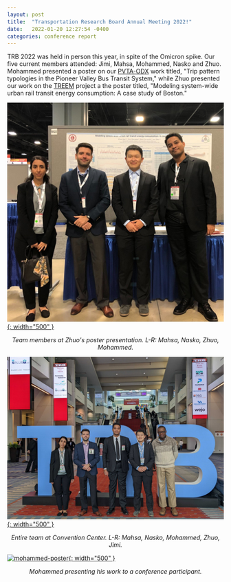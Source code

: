 ```yaml
---
layout: post
title:  "Transportation Research Board Annual Meeting 2022!"
date:   2022-01-20 12:27:54 -0400
categories: conference report
---
```

TRB 2022 was held in person this year, in spite of the Omicron spike. Our five current members attended: Jimi, Mahsa, Mohammed, Nasko and Zhuo. Mohammed presented a poster on our [PVTA-ODX](https://narslab.org/projects/pvta-odx/) work titled, "Trip pattern typologies in the Pioneer Valley Bus Transit System," while Zhuo presented our work on the [TREEM](https://narslab.org/projects/treem/) project a the poster titled, "Modeling system-wide urban rail transit energy consumption: A case study of Boston."


[![zhuo-poster](/images/blog/narslab-trb-2022-zhuo-poster.jpg){: width="500" }](/images/blog/narslab-trb-2022-zhuo-poster.jpg)*<center>Team members at Zhuo's poster presentation. L-R: Mahsa, Nasko, Zhuo, Mohammed.</center>*

[![team](/images/blog/narslab-trb-2022.jpg){: width="500" }](/images/blog/narslab-trb-2022.jpg)*<center>Entire team at Convention Center. L-R: Mahsa, Nasko, Mohammed, Zhuo, Jimi.</center>*

[![mohammed-poster](/images/blog/narslab-trb-2022-mohammed-poster.jpg){: width="500" }](/images/blog/narslab-trb-2022-mohammed-poster.jpg)*<center> Mohammed presenting his work to a conference participant.</center>*
